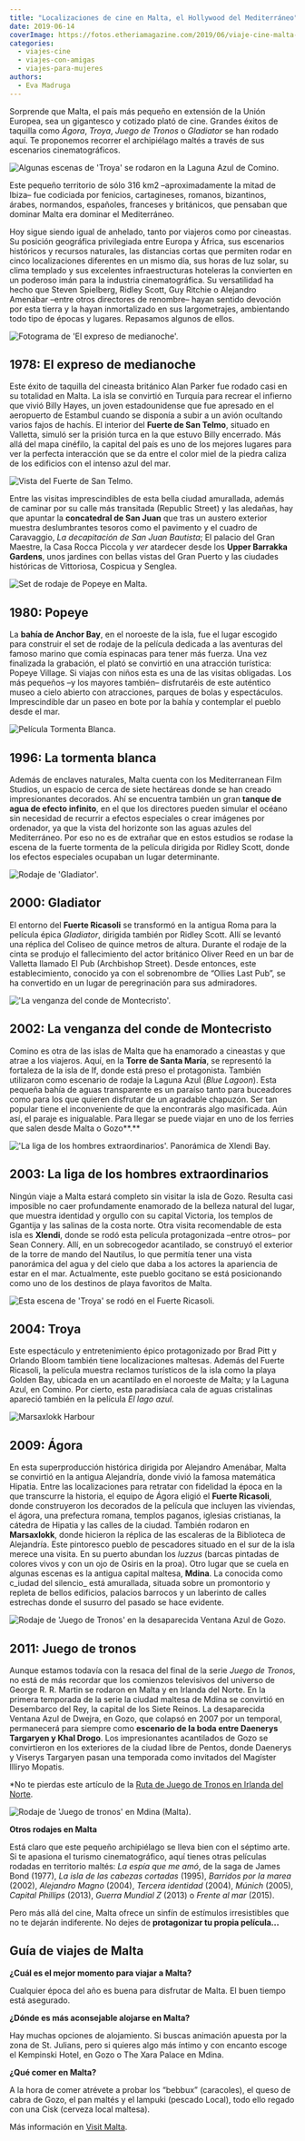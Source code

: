 ```yaml
---
title: "Localizaciones de cine en Malta, el Hollywood del Mediterráneo"
date: 2019-06-14
coverImage: https://fotos.etheriamagazine.com/2019/06/viaje-cine-malta-blue-lagoon-troya.jpg
categories: 
  - viajes-cine
  - viajes-con-amigas
  - viajes-para-mujeres
authors: 
  - Eva Madruga
---
```


Sorprende que Malta, el país más pequeño en extensión de la Unión Europea, sea un 
gigantesco y cotizado plató de cine. Grandes éxitos de taquilla como _Ágora_, _Troya_, 
_Juego de Tronos_ o _Gladiator_ se han rodado aquí. Te proponemos recorrer el 
archipiélago maltés a través de sus escenarios cinematográficos. 

![Algunas escenas de 'Troya' se rodaron en la Laguna Azul de Comino.](https://fotos.etheriamagazine.com/2019/06/viaje-cine-malta-blue-lagoon-troya.jpg "Algunas escenas de 'Troya' se rodaron en la Laguna Azul de Comino. © Visit Malta")

Este pequeño territorio de sólo 316 km2 –aproximadamente la mitad de Ibiza– fue 
codiciada por fenicios, cartagineses, romanos, bizantinos, árabes, normandos, españoles, 
franceses y británicos, que pensaban que dominar Malta era dominar el Mediterráneo. 

Hoy sigue siendo igual de anhelado, tanto por viajeros como por cineastas. Su posición 
geográfica privilegiada entre Europa y África, sus escenarios históricos y recursos 
naturales, las distancias cortas que permiten rodar en cinco localizaciones diferentes 
en un mismo día, sus horas de luz solar, su clima templado y sus excelentes 
infraestructuras hoteleras la convierten en un poderoso imán para la industria 
cinematográfica. Su versatilidad ha hecho que Steven Spielberg, Ridley Scott, Guy 
Ritchie o Alejandro Amenábar –entre otros directores de renombre– hayan sentido devoción 
por esta tierra y la hayan inmortalizado en sus largometrajes, ambientando todo tipo de 
épocas y lugares. Repasamos algunos de ellos. 

![Fotograma de 'El expreso de medianoche'.](https://fotos.etheriamagazine.com/2019/06/viaje-cine-expreso-de-medianoche.jpg "Fotograma de 'El expreso de medianoche'.")

## 1978: El expreso de medianoche

Este éxito de taquilla del cineasta británico Alan Parker fue rodado casi en su 
totalidad en Malta. La isla se convirtió en Turquía para recrear el infierno que vivió 
Billy Hayes, un joven estadounidense que fue apresado en el aeropuerto de Estambul 
cuando se disponía a subir a un avión ocultando varios fajos de hachís. El interior del 
**Fuerte de San Telmo**, situado en Valletta, simuló ser la prisión turca en la que 
estuvo Billy encerrado. Más allá del mapa cinéfilo, la capital del país es uno de los 
mejores lugares para ver la perfecta interacción que se da entre el color miel de la 
piedra caliza de los edificios con el intenso azul del mar. 

![Vista del Fuerte de San Telmo.](https://fotos.etheriamagazine.com/2019/06/viaje-cine-malta-expreso-medianoche.jpg "Vista del Fuerte de San Telmo. © Viewingmalta")

Entre las visitas imprescindibles de esta bella ciudad amurallada, además de caminar por 
su calle más transitada (Republic Street) y las aledañas, hay que apuntar la 
**concatedral de San Juan** que tras un austero exterior muestra deslumbrantes tesoros 
como el pavimento y el cuadro de Caravaggio, _La decapitación de San Juan Bautista_; El 
palacio del Gran Maestre, la Casa Rocca Piccola y _ver_ atardecer desde los **Upper 
Barrakka Gardens**, unos jardines con bellas vistas del Gran Puerto y las ciudades 
históricas de Vittoriosa, Cospicua y Senglea. 

![Set de rodaje de Popeye en Malta.](https://fotos.etheriamagazine.com/2019/06/viajes-cine-malta-popeye.jpg "Set de rodaje de Popeye en Malta. © Viewingmalta/ Paramount Picture")

## 1980: Popeye

La **bahía de Anchor Bay**, en el noroeste de la isla, fue el lugar escogido para 
construir el set de rodaje de la película dedicada a las aventuras del famoso marino que 
comía espinacas para tener más fuerza. Una vez finalizada la grabación, el plató se 
convirtió en una atracción turística: Popeye Village. Si viajas con niños esta es una de 
las visitas obligadas. Los más pequeños –y los mayores también– disfrutaréis de este 
auténtico museo a cielo abierto con atracciones, parques de bolas y espectáculos. 
Imprescindible dar un paseo en bote por la bahía y contemplar el pueblo desde el mar. 

![Película Tormenta Blanca.](https://fotos.etheriamagazine.com/2019/06/viaje-cine-malta-tormenta-blanca.jpg "Película Tormenta Blanca. © Visit Malta")

## 1996: La tormenta blanca

Además de enclaves naturales, Malta cuenta con los Mediterranean Film Studios, un 
espacio de cerca de siete hectáreas donde se han creado impresionantes decorados. Ahí se 
encuentra también un gran **tanque de agua de efecto infinito**, en el que los 
directores pueden simular el océano sin necesidad de recurrir a efectos especiales o 
crear imágenes por ordenador, ya que la vista del horizonte son las aguas azules del 
Mediterráneo. Por eso no es de extrañar que en estos estudios se rodase la escena de la 
fuerte tormenta de la película dirigida por Ridley Scott, donde los efectos especiales 
ocupaban un lugar determinante. 

![Rodaje de 'Gladiator'.](https://fotos.etheriamagazine.com/2019/06/viajes-cine-gladiator.jpg "Rodaje de 'Gladiator'. © Dreamworks LLC & Universal Pictures/ Malta Film Commission")

## 2000: Gladiator

El entorno del **Fuerte Ricasoli** se transformó en la antigua Roma para la película 
épica _Gladiator_, dirigida también por Ridley Scott. Allí se levantó una réplica del 
Coliseo de quince metros de altura. Durante el rodaje de la cinta se produjo el 
fallecimiento del actor británico Oliver Reed en un bar de Valletta llamado El Pub 
(Archbishop Street). Desde entonces, este establecimiento, conocido ya con el 
sobrenombre de “Ollies Last Pub”, se ha convertido en un lugar de peregrinación para sus 
admiradores. 

!['La venganza del conde de Montecristo'.](https://fotos.etheriamagazine.com/2019/06/viajes-cine-malta-Montecristo.jpg "'La venganza del conde de Montecristo'. © Albert-Watson/ Spyglass Entertainment Group y © Viewingmalta")

## 2002: La venganza del conde de Montecristo

Comino es otra de las islas de Malta que ha enamorado a cineastas y que atrae a los 
viajeros. Aquí, en la **Torre de Santa María**, se representó la fortaleza de la isla de 
If, donde está preso el protagonista. También utilizaron como escenario de rodaje la 
Laguna Azul (_Blue Lagoon_). Esta pequeña bahía de aguas transparente es un paraíso 
tanto para buceadores como para los que quieren disfrutar de un agradable chapuzón. Ser 
tan popular tiene el inconveniente de que la encontrarás algo masificada. Aún así, el 
paraje es inigualable. Para llegar se puede viajar en uno de los ferries que salen desde 
Malta o Gozo**.** 

!['La liga de los hombres extraordinarios'. Panorámica de Xlendi Bay.](https://fotos.etheriamagazine.com/2019/06/viajes-cine-liga-hombres-extraordinarios.jpg "'La liga de los hombres extraordinarios'. Panorámica de Xlendi Bay. ©Visit Malta")

## 2003: La liga de los hombres extraordinarios

Ningún viaje a Malta estará completo sin visitar la isla de Gozo. Resulta casi imposible 
no caer profundamente enamorado de la belleza natural del lugar, que muestra identidad y 
orgullo con su capital Victoria, los templos de Ggantija y las salinas de la costa 
norte. Otra visita recomendable de esta isla es **Xlendi**, donde se rodó esta película 
protagonizada –entre otros– por Sean Connery. Allí, en un sobrecogedor acantilado, se 
construyó el exterior de la torre de mando del Nautilus, lo que permitía tener una vista 
panorámica del agua y del cielo que daba a los actores la apariencia de estar en el mar. 
Actualmente, este pueblo gocitano se está posicionando como uno de los destinos de playa 
favoritos de Malta. 

![Esta escena de 'Troya' se rodó en el Fuerte Ricasoli.](https://fotos.etheriamagazine.com/2019/06/viajes-cine-troya.jpg "Esta escena de 'Troya' se rodó en el Fuerte Ricasoli. © 2004 Warner Bros")

## 2004: Troya

Este espectáculo y entretenimiento épico protagonizado por Brad Pitt y Orlando Bloom 
también tiene localizaciones maltesas. Además del Fuerte Ricasoli, la película muestra 
reclamos turísticos de la isla como la playa Golden Bay, ubicada en un acantilado en el 
noroeste de Malta; y la Laguna Azul, en Comino. Por cierto, esta paradisíaca cala de 
aguas cristalinas apareció también en la película _El lago azul._ 

![Marsaxlokk Harbour](https://fotos.etheriamagazine.com/2019/05/turismo-cine-malta-agora.jpg "Marsaxlokk Harbour © Visit Malta y Rodaje de Ágora/ Teresalsasi")

## 2009: Ágora

En esta superproducción histórica dirigida por Alejandro Amenábar, Malta se convirtió en 
la antigua Alejandría, donde vivió la famosa matemática Hipatia. Entre las 
localizaciones para retratar con fidelidad la época en la que transcurre la historia, el 
equipo de Ágora eligió el **Fuerte Ricasoli**, donde construyeron los decorados de la 
película que incluyen las viviendas, el ágora, una prefectura romana, templos paganos, 
iglesias cristianas, la cátedra de Hipatia y las calles de la ciudad. También rodaron en 
**Marsaxlokk**, donde hicieron la réplica de las escaleras de la Biblioteca de 
Alejandría. Este pintoresco pueblo de pescadores situado en el sur de la isla merece una 
visita. En su puerto abundan los _luzzus_ (barcas pintadas de colores vivos y con un ojo 
de Osiris en la proa). Otro lugar que se cuela en algunas escenas es la antigua capital 
maltesa, **Mdina**. La conocida como c_iudad del silencio_ está amurallada, situada 
sobre un promontorio y repleta de bellos edificios, palacios barrocos y un laberinto de 
calles estrechas donde el susurro del pasado se hace evidente. 

![Rodaje de 'Juego de Tronos' en la desaparecida Ventana Azul de Gozo.](https://fotos.etheriamagazine.com/2019/06/viajes-cine-malta-juego-tronos.jpg "Rodaje de 'Juego de Tronos' en la desaparecida Ventana Azul de Gozo. © HBO")

## 2011: Juego de tronos

Aunque estamos todavía con la resaca del final de la serie _Juego de Tronos_, no está de 
más recordar que los comienzos televisivos del universo de George R. R. Martin se 
rodaron en Malta y en Irlanda del Norte. En la primera temporada de la serie la ciudad 
maltesa de Mdina se convirtió en Desembarco del Rey, la capital de los Siete Reinos. La 
desaparecida Ventana Azul de Dwejra, en Gozo, que colapsó en 2007 por un temporal, 
permanecerá para siempre como **escenario de la boda entre Daenerys Targaryen y Khal 
Drogo**. Los impresionantes acantilados de Gozo se convirtieron en los exteriores de la 
ciudad libre de Pentos, donde Daenerys y Viserys Targaryen pasan una temporada como 
invitados del Magíster Illiryo Mopatis. 

\*No te pierdas este artículo de la [Ruta de Juego de Tronos en Irlanda del 
Norte](https://etheriamagazine.com/2018/07/02/juego-de-tronos-en-irlanda-del-norte/). 

![Rodaje de 'Juego de tronos' en Mdina (Malta).](https://fotos.etheriamagazine.com/2019/06/viajes-cine-mdina-juego-tronos.jpg "Rodaje de 'Juego de tronos' en Mdina (Malta). © HBO")

**Otros rodajes en Malta** 

Está claro que este pequeño archipiélago se lleva bien con el séptimo arte. Si te 
apasiona el turismo cinematográfico, aquí tienes otras películas rodadas en territorio 
maltés: _La espía que me amó_, de la saga de James Bond (1977), _La isla de las cabezas 
cortadas_ (1995), _Barridos por la marea_ (2002), _Alejandro Magno_ (2004), _Tercera 
identidad_ (2004), _Múnich_ (2005), _Capital Phillips_ (2013), _Guerra Mundial Z_ (2013) 
o _Frente al mar_ (2015). 

Pero más allá del cine, Malta ofrece un sinfín de estímulos irresistibles que no te 
dejarán indiferente. No dejes de **protagonizar tu propia película...** 

## Guía de viajes de Malta

**¿Cuál es el mejor momento para viajar a Malta?** 

Cualquier época del año es buena para disfrutar de Malta. El buen tiempo está asegurado. 

**¿Dónde es más aconsejable alojarse en Malta?** 

Hay muchas opciones de alojamiento. Si buscas animación apuesta por la zona de St. 
Julians, pero si quieres algo más íntimo y con encanto escoge el Kempinski Hotel, en 
Gozo o The Xara Palace en Mdina. 

**¿Qué comer en Malta?** 

A la hora de comer atrévete a probar los “bebbux” (caracoles), el queso de cabra de 
Gozo, el pan maltés y el lampuki (pescado Local), todo ello regado con una Cisk (cerveza 
local maltesa). 

Más información en [Visit Malta](https://www.visitmalta.com/es/).
